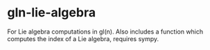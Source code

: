# gln-lie-algebra
For Lie algebra computations in gl(n). Also includes a function which computes the index of a Lie algebra, requires sympy.
